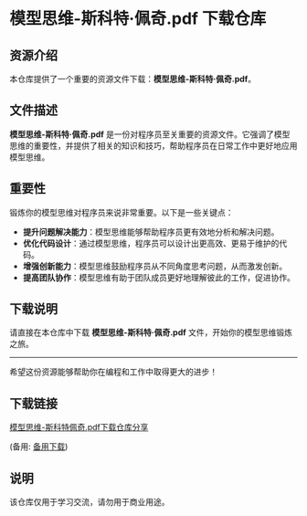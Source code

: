 # 模型思维-斯科特·佩奇.pdf 下载仓库

## 资源介绍

本仓库提供了一个重要的资源文件下载：**模型思维-斯科特·佩奇.pdf**。

## 文件描述

**模型思维-斯科特·佩奇.pdf** 是一份对程序员至关重要的资源文件。它强调了模型思维的重要性，并提供了相关的知识和技巧，帮助程序员在日常工作中更好地应用模型思维。

## 重要性

锻炼你的模型思维对程序员来说非常重要。以下是一些关键点：

- **提升问题解决能力**：模型思维能够帮助程序员更有效地分析和解决问题。
- **优化代码设计**：通过模型思维，程序员可以设计出更高效、更易于维护的代码。
- **增强创新能力**：模型思维鼓励程序员从不同角度思考问题，从而激发创新。
- **提高团队协作**：模型思维有助于团队成员更好地理解彼此的工作，促进协作。

## 下载说明

请直接在本仓库中下载 **模型思维-斯科特·佩奇.pdf** 文件，开始你的模型思维锻炼之旅。

---

希望这份资源能够帮助你在编程和工作中取得更大的进步！

## 下载链接
[模型思维-斯科特佩奇.pdf下载仓库分享](https://pan.quark.cn/s/dd58eb125b56) 

(备用: [备用下载](https://pan.baidu.com/s/1aGGgkB01EanCMxAIwvvYbA?pwd=1234))

## 说明

该仓库仅用于学习交流，请勿用于商业用途。
